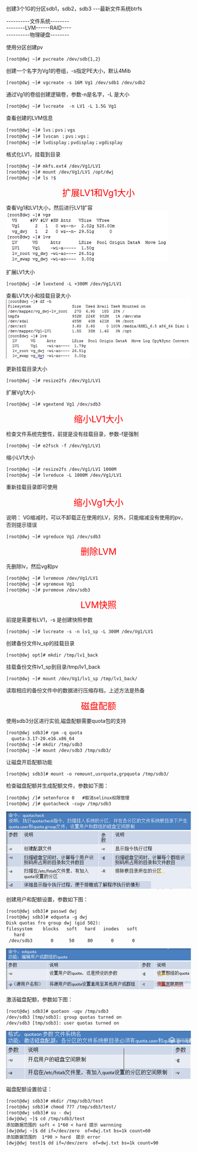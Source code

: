 创建3个1G的分区sdb1，sdb2，sdb3  ---最新文件系统btrfs

----------文件系统--------  <br>
--------LVM------RAID----  <br>
----------物理硬盘--------

使用分区创建pv

    [root@dwj ~]# pvcreate /dev/sdb{1,2}

创建一个名字为Vg1的卷组，-s指定PE大小，默认4Mib

    [root@dwj ~]# vgcreate -s 16M Vg1 /dev/sdb1 /dev/sdb2

通过Vg1的卷组创建逻辑卷，参数-n是名字，-L 是大小

    [root@dwj ~]# lvcreate  -n LV1 -L 1.5G Vg1

查看创建的LVM信息

    [root@dwj ~]# lvs；pvs；vgs
    [root@dwj ~]# lvscan ；pvs；vgs；
    [root@dwj ~]# lvdisplay；pvdisplay；vgdisplay

格式化LV1，挂载到目录

    [root@dwj ~]# mkfs.ext4 /dev/Vg1/LV1
    [root@dwj ~]# mount /dev/Vg1/LV1 /opt/dwj
    [root@dwj ~]# ls !$

<font color=#FF0000 size=5> <p align="center">扩展LV1和Vg1大小</p></font>
查看Vg1和LV1大小，然后进行LV1扩容   <br>
![image](https://github.com/dwjlw1314/DWJ-PROJECT/raw/master/PictureSource/4.3.1.png)

扩展LV1大小

    [root@dwj ~]# lvextend -L +300M /dev/Vg1/LV1

查看LV1大小和挂载目录大小   <br>
![image](https://github.com/dwjlw1314/DWJ-PROJECT/raw/master/PictureSource/4.3.2.png)

更新挂载目录大小

    [root@dwj ~]# resize2fs /dev/Vg1/LV1

扩展Vg1大小

    [root@dwj ~]# vgextend Vg1 /dev/sdb3

<font color=#FF0000 size=5> <p align="center">缩小LV1大小</p></font>
检查文件系统完整性，前提是没有挂载目录，参数-f是强制

    [root@dwj ~]# e2fsck -f /dev/Vg1/LV1

缩小LV1大小

    [root@dwj ~]# resize2fs /dev/Vg1/LV1 1000M
    [root@dwj ~]# lvreduce -L 1000M /dev/Vg1/LV1

重新挂载目录即可使用

<font color=#FF0000 size=5> <p align="center">缩小Vg1大小</p></font>
说明： VG缩减时，可以不卸载正在使用的LV，另外，只能缩减没有使用的pv，否则提示错误

    [root@dwj ~]# vgreduce Vg1 /dev/sdb3

<font color=#FF0000 size=5> <p align="center">删除LVM</p></font>
先删除lv，然后vg和pv

    [root@dwj ~]# lvremove /dev/Vg1/LV1
    [root@dwj ~]# vgremove Vg1
    [root@dwj ~]# pvremove /dev/sdb3

<font color=#FF0000 size=5> <p align="center">LVM快照</p></font>
前提是需要有LV1，-s 是创建快照参数

    [root@dwj ~]# lvcreate -s -n lv1_sp -L 300M /dev/Vg1/LV1

创建备份文件lv_sp的挂载目录

    [root@dwj opt]# mkdir /tmp/lv1_back

挂载备份文件lv1_sp到目录/tmp/lv1_back

    [root@dwj ~]# mount /dev/Vg1/lv1_sp /tmp/lv1_back/

读取相应的备份文件中的数据进行压缩存档，上述方法是热备

<font color=#FF0000 size=5> <p align="center">磁盘配额</p></font>
使用sdb3分区进行实验,磁盘配额需要quota包的支持

    [root@dwj sdb3]# rpm -q quota
      quota-3.17-20.e16.x86_64
    [root@dwj ~]# mkdir /tmp/sdb3
    [root@dwj ~]# mount /dev/sdb3 /tmp/sdb3/

让磁盘开启配额功能

    [root@dwj sdb3]# mount -o remount,usrquota,grpquota /tmp/sdb3/

检查磁盘配额并生成配额文件，参数如下图：

    [root@dwj /]# setenforce 0   #取消selinux权限管理
    [root@dwj /]# quotacheck -cugv /tmp/sdb3
![image](https://github.com/dwjlw1314/DWJ-PROJECT/raw/master/PictureSource/4.3.3.png)

创建用户和配额设置，参数如下图：

    [root@dwj sdb3]# passwd dwj
    [root@dwj sdb3]# edquota -g dwj
    Disk quotas fro group dwj (gid 502):
    filesystem    blocks   soft   hard   inodes   soft
       hard
     /dev/sdb3       0      50     80       0       0
![image](https://github.com/dwjlw1314/DWJ-PROJECT/raw/master/PictureSource/4.3.4.png)

激活磁盘配额，参数如下图：

    [root@dwj sdb3]# quotaon -ugv /tmp/sdb3
    /dev/sdb3 [tmp/sdb3]: group quotas turned on
    /dev/sdb3 [tmp/sdb3]: user quotas turned on
![image](https://github.com/dwjlw1314/DWJ-PROJECT/raw/master/PictureSource/4.3.5.png)

磁盘配额设置验证：

    [root@dwj sdb3]# mkdir /tmp/sdb3/test
    [root@dwj sdb3]# chmod 777 /tmp/sdb3/test/
    [root@dwj sdb3]# su - dwj
    [dwj@dwj ~]$ cd /tmp/sdb3/test
    添加数据范围的 soft < 1*60 < hard 提示 warnning
    [dwj@dwj ~]$ dd if=/dev/zero  of=dwj.txt bs=1k count=60
    添加数据范围的  1*90 > hard  提示 error
    [dwj@dwj test]$ dd if=/dev/zero  of=dwj.txt bs=1k count=90
